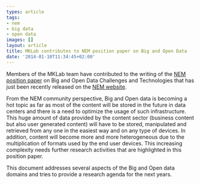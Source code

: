 ```yaml
---
types: article
tags:
- nem
- big data
- open data
images: []
layout: article
title: MKLab contributes to NEM position paper on Big and Open Data
date: '2014-01-10T11:34:45+02:00'
---
```

<p>Members of the MKLab team have contributed to the writing of the <a href="http://www.nem-initiative.org/fileadmin/documents/PositionPapers/NEM-PP-016.pdf">NEM position paper</a> on Big and Open Data Challenges and Technologies that has just been recently released on the <a href="http://www.nem-initiative.org/documents/position-papers.html">NEM website</a>.</p><p>From the NEM community perspective, Big and Open data is becoming a hot topic as far as most of the content will be stored in the future in data centers and there is a need to optimize the usage of such infrastructure. This huge amount of data provided by the content sector (business content but also user generated content) will have to be stored, manipulated and retrieved from any one in the easiest way and on any type of devices. In addition, content will become more and more heterogeneous due to the multiplication of formats used by the end user devices. This increasing complexity needs further research activities that are highlighted in this position paper.</p><p>This document addresses several aspects of the Big and Open data domains and tries to provide a research agenda for the next years.</p>
